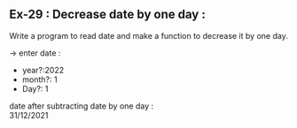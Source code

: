 ## Ex-29 : Decrease date by one day :  
Write a program to read date and make a function to decrease it by one day.  

-> enter date :  
- year?:2022  
- month?: 1  
- Day?: 1  

date after subtracting date by one day :  
31/12/2021  
